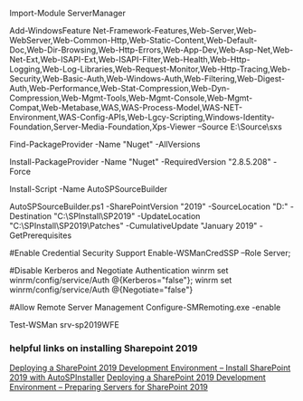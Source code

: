 Import-Module ServerManager

Add-WindowsFeature Net-Framework-Features,Web-Server,Web-WebServer,Web-Common-Http,Web-Static-Content,Web-Default-Doc,Web-Dir-Browsing,Web-Http-Errors,Web-App-Dev,Web-Asp-Net,Web-Net-Ext,Web-ISAPI-Ext,Web-ISAPI-Filter,Web-Health,Web-Http-Logging,Web-Log-Libraries,Web-Request-Monitor,Web-Http-Tracing,Web-Security,Web-Basic-Auth,Web-Windows-Auth,Web-Filtering,Web-Digest-Auth,Web-Performance,Web-Stat-Compression,Web-Dyn-Compression,Web-Mgmt-Tools,Web-Mgmt-Console,Web-Mgmt-Compat,Web-Metabase,WAS,WAS-Process-Model,WAS-NET-Environment,WAS-Config-APIs,Web-Lgcy-Scripting,Windows-Identity-Foundation,Server-Media-Foundation,Xps-Viewer –Source E:\Source\sxs


Find-PackageProvider -Name "Nuget" -AllVersions

Install-PackageProvider -Name "Nuget" -RequiredVersion "2.8.5.208" -Force

Install-Script -Name AutoSPSourceBuilder

AutoSPSourceBuilder.ps1 -SharePointVersion "2019" -SourceLocation "D:" -Destination "C:\SPInstall\SP2019" -UpdateLocation "C:\SPInstall\SP2019\Patches" -CumulativeUpdate "January 2019" -GetPrerequisites


#Enable Credential Security Support
Enable-WSManCredSSP –Role Server;

#Disable Kerberos and Negotiate Authentication
winrm set winrm/config/service/Auth @{Kerberos="false"};
winrm set winrm/config/service/Auth @{Negotiate="false"}

#Allow Remote Server Management
Configure-SMRemoting.exe -enable

Test-WSMan srv-sp2019WFE

### helpful links on installing Sharepoint 2019
[Deploying a SharePoint 2019 Development Environment – Install SharePoint 2019 with AutoSPInstaller](https://prairiedeveloper.com/2019/03/install-sharepoint-2019-with-autospinstaller/)
[Deploying a SharePoint 2019 Development Environment – Preparing Servers for SharePoint 2019](https://prairiedeveloper.com/2019/03/preparing-servers-for-sharepoint-2019/)
